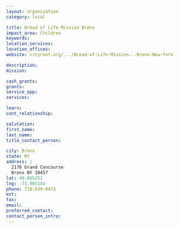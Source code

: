 ```yaml
---
layout: organization
category: local

title: Bread of Life Mission Bronx
impact_area: Children
keywords: 
location_services: 
location_offices: 
website: cityroof.org/.../Bread-of-Life-Mission...Bronx-New-York

description: 
mission: 

cash_grants: 
grants: 
service_opp: 
services: 

learn: 
cont_relationship: 

salutation: 
first_name: 
last_name: 
title_contact_person: 

city: Bronx
state: NY
address: |
  2176 Grand Concourse     
  Bronx NY 10457
lat: 40.855251
lng: -73.901143
phone: 718-839-0473
ext: 
fax: 
email: 
preferred_contact: 
contact_person_intro: 
---
```

